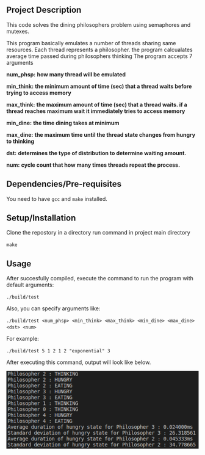 ## Project Description
This code solves the dining philosophers problem using semaphores and mutexes. 

This program basically emulates a number of threads sharing same resources.
Each thread represents a philosopher.
the program calcualates average time passed during philosophers thinking
The program accepts 7 arguments

**num_phsp:**    __how many thread will be emulated__

**min_think:**   __the minimum amount of time (sec) that a thread waits before trying to access memory__

**max_think:**   __the maximum amount  of time (sec) that a thread waits. if a thread reaches maximum wait it immediately tries to access memory__

**min_dine:**    __the time dining takes at minimum__

**max_dine:**    __the maximum time until the thread state changes from hungry to thinking__

**dst:**         __determines the type of distribution to determine waiting amount.__

**num:**         __cycle count that how many times threads repeat the process.__


## Dependencies/Pre-requisites

You need to have `gcc` and `make` installed.

## Setup/Installation

Clone the repostory in a directory
run command in project main directory

`make`

## Usage
After succesfully compiled, execute the command to run the program with default arguments:

`./build/test` 

Also, you can specify arguments like:

`./build/test <num_phsp> <min_think> <max_think> <min_dine> <max_dine> <dst> <num>`

For example:

`./build/test 5 1 2 1 2 "exponential" 3`

After executing this command, output will look like below.

![App screenshot](/data/ss.png)
